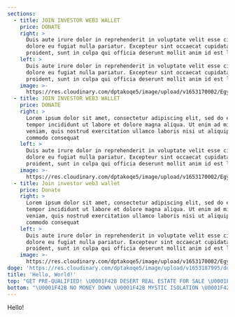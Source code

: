 ```yaml
---
sections:
  - title: JOIN INVESTOR WEB3 WALLET
    price: DONATE
    right: >
      Duis aute irure dolor in reprehenderit in voluptate velit esse cillum
      dolore eu fugiat nulla pariatur. Excepteur sint occaecat cupidatat non
      proident, sunt in culpa qui officia deserunt mollit anim id est laborum.
    left: >
      Duis aute irure dolor in reprehenderit in voluptate velit esse cillum
      dolore eu fugiat nulla pariatur. Excepteur sint occaecat cupidatat non
      proident, sunt in culpa qui officia deserunt mollit anim id est laborum.
    image: >-
      https://res.cloudinary.com/dptakoqe5/image/upload/v1653170002/Egypt-1_zkkczb.jpg
  - title: JOIN INVESTOR WEB3 WALLET
    price: DONATE
    right: >
      Lorem ipsum dolor sit amet, consectetur adipiscing elit, sed do eiusmod
      tempor incididunt ut labore et dolore magna aliqua. Ut enim ad minim
      veniam, quis nostrud exercitation ullamco laboris nisi ut aliquip ex ea
      commodo consequat
    left: >
      Duis aute irure dolor in reprehenderit in voluptate velit esse cillum
      dolore eu fugiat nulla pariatur. Excepteur sint occaecat cupidatat non
      proident, sunt in culpa qui officia deserunt mollit anim id est laborum.
    image: >-
      https://res.cloudinary.com/dptakoqe5/image/upload/v1653170002/Egypt-1_zkkczb.jpg
  - title: Join investor web3 wallet
    price: Donate
    right: >
      Lorem ipsum dolor sit amet, consectetur adipiscing elit, sed do eiusmod
      tempor incididunt ut labore et dolore magna aliqua. Ut enim ad minim
      veniam, quis nostrud exercitation ullamco laboris nisi ut aliquip ex ea
      commodo consequat
    left: >
      Duis aute irure dolor in reprehenderit in voluptate velit esse cillum
      dolore eu fugiat nulla pariatur. Excepteur sint occaecat cupidatat non
      proident, sunt in culpa qui officia deserunt mollit anim id est laborum.
    image: >-
      https://res.cloudinary.com/dptakoqe5/image/upload/v1653170002/Egypt-1_zkkczb.jpg
doge: 'https://res.cloudinary.com/dptakoqe5/image/upload/v1653187995/doge_tlqzzv.png'
title: 'Hello, World!'
top: "GET PRE-QUALIFIED! \U0001F42B DESERT REAL ESTATE FOR SALE \U0001F42B GET PRE-QUALIFIED! \U0001F42B DESERT REAL ESTATE FOR SALE \U0001F42B "
bottom: "\U0001F42B NO MONEY DOWN \U0001F42B MYSTIC ISOLATION \U0001F42B NO MONEY DOWN \U0001F42B MYSTIC ISOLATION "
---
```



Hello!
